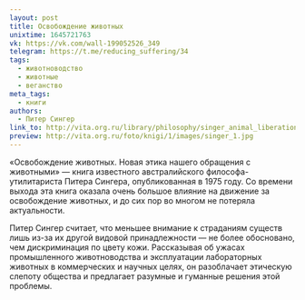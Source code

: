 ```yaml
---
layout: post
title: Освобождение животных
unixtime: 1645721763
vk: https://vk.com/wall-199052526_349
telegram: https://t.me/reducing_suffering/34
tags:
  - животноводство
  - животные
  - веганство
meta_tags:
  - книги
authors:
  - Питер Сингер
link_to: http://vita.org.ru/library/philosophy/singer_animal_liberation.htm
preview: http://vita.org.ru/foto/knigi/1/images/singer_1.jpg
---
```

«Освобождение животных. Новая этика нашего обращения с животными» — книга известного австралийского философа-утилитариста Питера Сингера, опубликованная в 1975 году. Со времени выхода эта книга оказала очень большое влияние на движение за освобождение животных, и до сих пор во многом не потеряла актуальности.

Питер Сингер считает, что меньшее внимание к страданиям существ лишь из-за их другой видовой принадлежности — не более обосновано, чем дискриминация по цвету кожи. Рассказывая об ужасах промышленного животноводства и эксплуатации лабораторных животных в коммерческих и научных целях, он разоблачает этическую слепоту общества и предлагает разумные и гуманные решения этой проблемы.